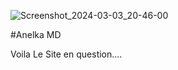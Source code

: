 ![Screenshot_2024-03-03_20-46-00](https://github.com/anelkamd/Apple-Web-Site/assets/133960978/da17d970-ecfb-4300-9b27-6cbbe3c99c4e)

#Anelka MD 

Voila Le Site en question.... 

